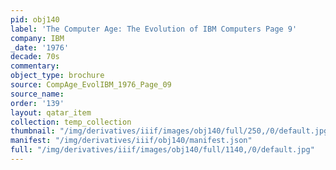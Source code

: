 ```yaml
---
pid: obj140
label: 'The Computer Age: The Evolution of IBM Computers Page 9'
company: IBM
_date: '1976'
decade: 70s
commentary: 
object_type: brochure
source: CompAge_EvolIBM_1976_Page_09
source_name: 
order: '139'
layout: qatar_item
collection: temp_collection
thumbnail: "/img/derivatives/iiif/images/obj140/full/250,/0/default.jpg"
manifest: "/img/derivatives/iiif/obj140/manifest.json"
full: "/img/derivatives/iiif/images/obj140/full/1140,/0/default.jpg"
---
```

